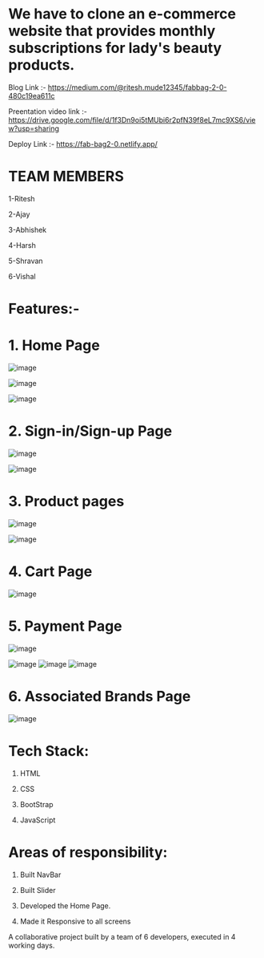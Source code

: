 
#   We have to clone an e-commerce website that provides monthly subscriptions for lady's beauty products.

  Blog Link :- https://medium.com/@ritesh.mude12345/fabbag-2-0-480c19ea611c
  
  Preentation video link :- https://drive.google.com/file/d/1f3Dn9oi5tMUbi6r2pfN39f8eL7mc9XS6/view?usp=sharing
  
  Deploy Link :- https://fab-bag2-0.netlify.app/

# TEAM MEMBERS

  1-Ritesh

  2-Ajay

  3-Abhishek

  4-Harsh

  5-Shravan

  6-Vishal



# Features:-

#      1. Home Page 
  
  ![image](https://user-images.githubusercontent.com/97455068/166881456-6d6e17fb-d79d-4b1b-bd4a-82269751955d.png)
  
  
  ![image](https://user-images.githubusercontent.com/97455068/166881629-69a3968a-59fa-41ac-993a-dbd27030cc7c.png)

  
  ![image](https://user-images.githubusercontent.com/97455068/166881566-6ebe5f06-5f44-45d2-b837-3a49a2dcdcad.png)



#    2. Sign-in/Sign-up Page

![image](https://user-images.githubusercontent.com/97455068/166883337-f42ca1ac-8328-46a4-84c1-e8908f8fb6f8.png)

![image](https://user-images.githubusercontent.com/97455068/166883210-4b7407c5-4dee-44b0-b821-564029edeb9c.png)



#     3. Product pages

![image](https://user-images.githubusercontent.com/97455068/166882035-30f16815-52d8-4dda-9fc6-1b5d3cbbf62c.png)

![image](https://user-images.githubusercontent.com/97455068/166882105-ef9f8742-3ce9-44f1-b041-3b90fdd95276.png)


#      4. Cart Page

![image](https://user-images.githubusercontent.com/97455068/166882180-db2b9dae-4e86-41c6-a36b-f13b6a682c11.png)


 #     5. Payment Page

![image](https://user-images.githubusercontent.com/97455068/166882277-5cd10560-9b60-4abd-bbaf-1e5fdfcb4652.png)

![image](https://user-images.githubusercontent.com/97455068/166882377-58ddca59-a2a7-4f1e-a886-af199a30288b.png)
![image](https://user-images.githubusercontent.com/97455068/166882472-dea5d9d4-8ba3-4dae-be54-74547a7a2dea.png)
![image](https://user-images.githubusercontent.com/97455068/166882497-22bcd124-e790-4355-a5ca-a6a1ddf3faf1.png)


#      6. Associated Brands Page

![image](https://user-images.githubusercontent.com/97455068/166882569-e945f3b9-37d1-4160-b685-71c80b0aba81.png)



# Tech Stack:  

   1. HTML 
   
   2. CSS 
   
   3. BootStrap 
   
   4. JavaScript
   
   
# Areas of responsibility:

1. Built NavBar

2. Built Slider

3. Developed the Home Page.

4. Made it Responsive to all screens


A collaborative project built by a team of 6 developers, executed in 4 working days.

